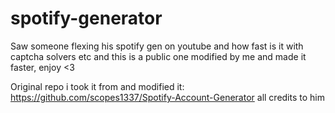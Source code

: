 # spotify-generator

Saw someone flexing his spotify gen on youtube and how fast is it with captcha solvers etc and this is a public one modified by me and made it faster, enjoy <3

Original repo i took it from and modified it: https://github.com/scopes1337/Spotify-Account-Generator all credits to him
